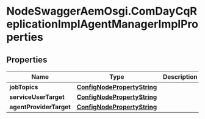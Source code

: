# NodeSwaggerAemOsgi.ComDayCqReplicationImplAgentManagerImplProperties

## Properties

Name | Type | Description | Notes
------------ | ------------- | ------------- | -------------
**jobTopics** | [**ConfigNodePropertyString**](ConfigNodePropertyString.md) |  | [optional] 
**serviceUserTarget** | [**ConfigNodePropertyString**](ConfigNodePropertyString.md) |  | [optional] 
**agentProviderTarget** | [**ConfigNodePropertyString**](ConfigNodePropertyString.md) |  | [optional] 


